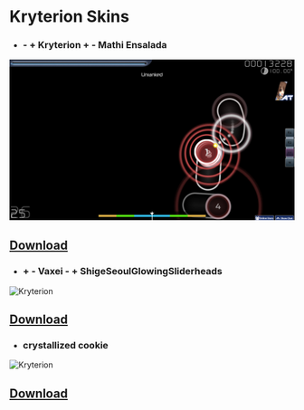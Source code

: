 # Kryterion Skins

* ### - + Kryterion + - Mathi Ensalada
![Kryterion](https://raw.githubusercontent.com/Lewui/ukrainian-community-osu-skins/master/assets/Kryterion_Prew.png)

## [Download](https://alowe.s-ul.eu/Ri9xzPQ2)

* ### + - Vaxei - + ShigeSeoulGlowingSliderheads
![Kryterion](https://camo.githubusercontent.com/75f543097bdbc7691d603279a5eafbf91e74b4ba/68747470733a2f2f6f73752e7070792e73682f73732f31353537323031382f38343364)

## [Download](https://alowe.s-ul.eu/SBLx08Gn)

* ### crystallized cookie
![Kryterion](https://raw.githubusercontent.com/Lewui/ukrainian-community-osu-skins/master/assets/Kryterion2_Prew.png)

## [Download](https://alowe.s-ul.eu/23AiAHvU)
